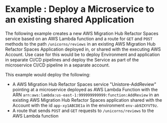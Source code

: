 
# Example : Deploy a Microservice to an existing shared Application

The following example creates a new AWS Migration Hub Refactor Spaces service based on an AWS Lambda function and a route for `GET` and `POST` methods to the path `/unicorns/reviews` in an existing AWS Migration Hub Refactor Spaces Application deployed in, or shared with the executing AWS Account. Use case for this would be to deploy Environment and application in separate CI/CD pipelines and deploy the Service as part of the microservice CI/CD pipeline in a separate account.

This example would deploy the following:

* A AWS Migration Hub Refactor Spaces service "Unistore-AddReview" pointing at a microservice deployed as AWS Lambda Function with the ARN `arn:aws:lambda:us-east-1:999999999999:function:AddReview` in an existing AWS Migration Hub Refactor Spaces application shared with the Account with the id `app-xy1ABCDE1a` in the environment `env-ab9ZXYVT9z`. 
* A route that sends `POST` and `GET` requests to `/unicorns/reviews` to the AWS Lambda function

